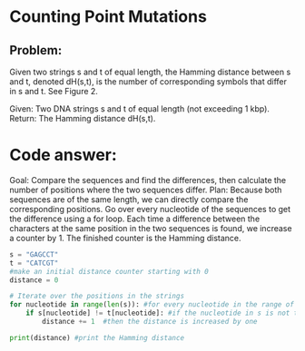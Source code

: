 # Counting Point Mutations
## Problem:
Given two strings s and t of equal length, the Hamming distance between s and t, denoted dH(s,t), is the number of corresponding symbols that differ in s and t. See Figure 2.

Given: Two DNA strings s and t of equal length (not exceeding 1 kbp).
Return: The Hamming distance dH(s,t).

# Code answer:
Goal: Compare the sequences and find the differences, then calculate the number of positions where the two sequences differ. 
Plan: Because both sequences are of the same length, we can directly compare the corresponding positions. Go over every nucleotide of the sequences to get the difference using a for loop. Each time a difference between the characters at the same position in the two sequences is found, we increase a counter by 1. The finished counter is the Hamming distance.


```python
s = "GAGCCT"
t = "CATCGT"
#make an initial distance counter starting with 0
distance = 0

# Iterate over the positions in the strings
for nucleotide in range(len(s)): #for every nucleotide in the range of the DNA string (s and t have the same length)
    if s[nucleotide] != t[nucleotide]: #if the nucleotide in s is not the same as the one in t
        distance += 1  #then the distance is increased by one

print(distance) #print the Hamming distance
```
